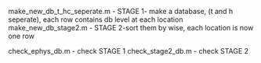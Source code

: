 make_new_db_t_hc_seperate.m - STAGE 1- make a database, (t and h seperate), each row contains db level at each location
make_new_db_stage2.m - STAGE 2-sort them by wise, each location is now one row

check_ephys_db.m - check STAGE 1
check_stage2_db.m - check STAGE 2
